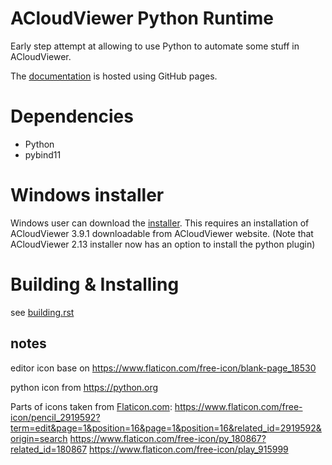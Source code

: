 # ACloudViewer Python Runtime

Early step attempt at allowing to use Python to automate some stuff in ACloudViewer.

The [documentation](https://tmontaigu.github.io/PythonRuntime/index.html)
is hosted using GitHub pages.

# Dependencies

 - Python
 - pybind11

# Windows installer

Windows user can download the [installer](https://u.pcloud.link/publink/show?code=XZlNs00Z5koREF3zkzSSFRmBs9tQUFj5Cq97).
This requires an installation of ACloudViewer 3.9.1 downloadable from ACloudViewer website.
(Note that ACloudViewer 2.13 installer now has an option to install the python plugin)

# Building & Installing

see [building.rst](docs/building.rst)


## notes
editor icon base on https://www.flaticon.com/free-icon/blank-page_18530

python icon from https://python.org

Parts of icons taken from [Flaticon.com](www.flaticon.com):
https://www.flaticon.com/free-icon/pencil_2919592?term=edit&page=1&position=16&page=1&position=16&related_id=2919592&origin=search
https://www.flaticon.com/free-icon/py_180867?related_id=180867
https://www.flaticon.com/free-icon/play_915999

